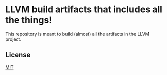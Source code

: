 # LLVM build artifacts that includes all the things!

This repository is meant to build (almost) all the artifacts in the LLVM project.

## License

[MIT](LICENSE)
